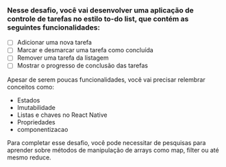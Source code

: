 ### Nesse desafio, você vai desenvolver uma aplicação de controle de tarefas no estilo to-do list, que contém as seguintes funcionalidades:

- [ ] Adicionar uma nova tarefa
- [ ] Marcar e desmarcar uma tarefa como concluída
- [ ] Remover uma tarefa da listagem
- [ ] Mostrar o progresso de conclusão das tarefas

Apesar de serem poucas funcionalidades, você vai precisar relembrar conceitos como:

- Estados
- Imutabilidade
- Listas e chaves no React Native
- Propriedades
- componentizacao

Para completar esse desafio, você pode necessitar de pesquisas para aprender sobre métodos de manipulação de arrays como map, filter ou até mesmo reduce.